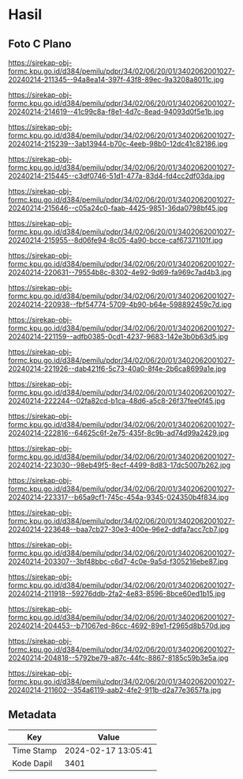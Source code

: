# Hasil

## Foto C Plano

https://sirekap-obj-formc.kpu.go.id/d384/pemilu/pdpr/34/02/06/20/01/3402062001027-20240214-211345--94a8ea14-397f-43f8-89ec-9a3208a8011c.jpg

https://sirekap-obj-formc.kpu.go.id/d384/pemilu/pdpr/34/02/06/20/01/3402062001027-20240214-214619--41c99c8a-f8e1-4d7c-8ead-94093d0f5e1b.jpg

https://sirekap-obj-formc.kpu.go.id/d384/pemilu/pdpr/34/02/06/20/01/3402062001027-20240214-215239--3ab13944-b70c-4eeb-98b0-12dc41c82186.jpg

https://sirekap-obj-formc.kpu.go.id/d384/pemilu/pdpr/34/02/06/20/01/3402062001027-20240214-215445--c3df0746-51d1-477a-83d4-fd4cc2df03da.jpg

https://sirekap-obj-formc.kpu.go.id/d384/pemilu/pdpr/34/02/06/20/01/3402062001027-20240214-215646--c05a24c0-faab-4425-9851-36da0798bf45.jpg

https://sirekap-obj-formc.kpu.go.id/d384/pemilu/pdpr/34/02/06/20/01/3402062001027-20240214-215955--8d06fe94-8c05-4a90-bcce-caf67371101f.jpg

https://sirekap-obj-formc.kpu.go.id/d384/pemilu/pdpr/34/02/06/20/01/3402062001027-20240214-220631--79554b8c-8302-4e92-9d69-fa969c7ad4b3.jpg

https://sirekap-obj-formc.kpu.go.id/d384/pemilu/pdpr/34/02/06/20/01/3402062001027-20240214-220938--fbf54774-5709-4b90-b64e-598892459c7d.jpg

https://sirekap-obj-formc.kpu.go.id/d384/pemilu/pdpr/34/02/06/20/01/3402062001027-20240214-221159--adfb0385-0cd1-4237-9683-142e3b0b63d5.jpg

https://sirekap-obj-formc.kpu.go.id/d384/pemilu/pdpr/34/02/06/20/01/3402062001027-20240214-221926--dab421f6-5c73-40a0-8f4e-2b6ca8699a1e.jpg

https://sirekap-obj-formc.kpu.go.id/d384/pemilu/pdpr/34/02/06/20/01/3402062001027-20240214-222244--02fa82cd-b1ca-48d6-a5c8-26f37fee0f45.jpg

https://sirekap-obj-formc.kpu.go.id/d384/pemilu/pdpr/34/02/06/20/01/3402062001027-20240214-222816--64625c6f-2e75-435f-8c9b-ad74d99a2429.jpg

https://sirekap-obj-formc.kpu.go.id/d384/pemilu/pdpr/34/02/06/20/01/3402062001027-20240214-223030--98eb49f5-8ecf-4499-8d83-17dc5007b262.jpg

https://sirekap-obj-formc.kpu.go.id/d384/pemilu/pdpr/34/02/06/20/01/3402062001027-20240214-223317--b65a9cf1-745c-454a-9345-024350b4f834.jpg

https://sirekap-obj-formc.kpu.go.id/d384/pemilu/pdpr/34/02/06/20/01/3402062001027-20240214-223648--baa7cb27-30e3-400e-96e2-ddfa7acc7cb7.jpg

https://sirekap-obj-formc.kpu.go.id/d384/pemilu/pdpr/34/02/06/20/01/3402062001027-20240214-203307--3bf48bbc-c6d7-4c0e-9a5d-f305216ebe87.jpg

https://sirekap-obj-formc.kpu.go.id/d384/pemilu/pdpr/34/02/06/20/01/3402062001027-20240214-211918--59276ddb-2fa2-4e83-8596-8bce60ed1b15.jpg

https://sirekap-obj-formc.kpu.go.id/d384/pemilu/pdpr/34/02/06/20/01/3402062001027-20240214-204453--b71067ed-86cc-4692-89e1-f2965d8b570d.jpg

https://sirekap-obj-formc.kpu.go.id/d384/pemilu/pdpr/34/02/06/20/01/3402062001027-20240214-204818--5792be79-a87c-44fc-8867-8185c59b3e5a.jpg

https://sirekap-obj-formc.kpu.go.id/d384/pemilu/pdpr/34/02/06/20/01/3402062001027-20240214-211602--354a6119-aab2-4fe2-911b-d2a77e3657fa.jpg


## Metadata

| Key        | Value               |
| ---------- | ------------------- |
| Time Stamp | 2024-02-17 13:05:41 |
| Kode Dapil | 3401                |



